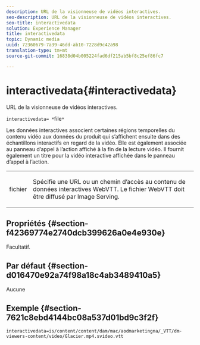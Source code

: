 ```yaml
---
description: URL de la visionneuse de vidéos interactives.
seo-description: URL de la visionneuse de vidéos interactives.
seo-title: interactivedata
solution: Experience Manager
title: interactivedata
topic: Dynamic media
uuid: 72360679-7a39-46dd-ab10-7228d9c42a98
translation-type: tm+mt
source-git-commit: 16838d04b005224fad6df215ab5bf8c25ef86fc7

---
```



# interactivedata{#interactivedata}

URL de la visionneuse de vidéos interactives.

`interactivedata= *`file`*`

Les données interactives associent certaines régions temporelles du contenu vidéo aux données du produit qui s’affichent ensuite dans des échantillons interactifs en regard de la vidéo. Elle est également associée au panneau d’appel à l’action affiché à la fin de la lecture vidéo. Il fournit également un titre pour la vidéo interactive affichée dans le panneau d’appel à l’action.

<table id="table_C616483932C2482CA9794DDD7313FD7C"> 
 <tbody> 
  <tr> 
   <td colname="col1"> <p> <span class="codeph"> <span class="varname"> fichier</span></span> </p> </td> 
   <td colname="col2"> <p> Spécifie une URL ou un chemin d’accès au contenu de données interactives WebVTT. Le fichier WebVTT doit être diffusé par Image Serving. </p> </td> 
  </tr> 
 </tbody> 
</table>

## Propriétés {#section-f42369774e2740dcb399626a0e4e930e}

Facultatif.

## Par défaut {#section-d016470e92a74f98a18c4ab3489410a5}

Aucune

## Exemple {#section-7621c8ebd4144bc08a537d01bd9c3f2f}

```
interactivedata=is/content/content/dam/mac/aodmarketingna/_VTT/dm-viewers-content/video/Glacier.mp4.svideo.vtt
```

